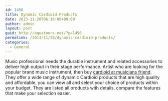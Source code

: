 ```yaml
---
id: 1456
title: Dynamic Cardioid Products
date: 2013-11-28T06:10:00+00:00
author: admin
layout: post
guid: http://aquatours.net/?p=1456
permalink: /2013/11/28/dynamic-cardioid-products/
categories:
  - General
---
```

Music professional needs the durable instrument and related accessories to deliver high output in their stage performance. Artist who are looking for the popular brand music instrument, then buy [cardioid at musicians friend](http://www.musiciansfriend.com/pro-audio/nady-sp-5-dynamic-cardioid-neodymium-mic). They offer a wide range of dynamic Cardioid products that are high quality and affordable, you can view all and select your choice of products within your budget. They are listed all products with details, compare the features that make your selection easier.